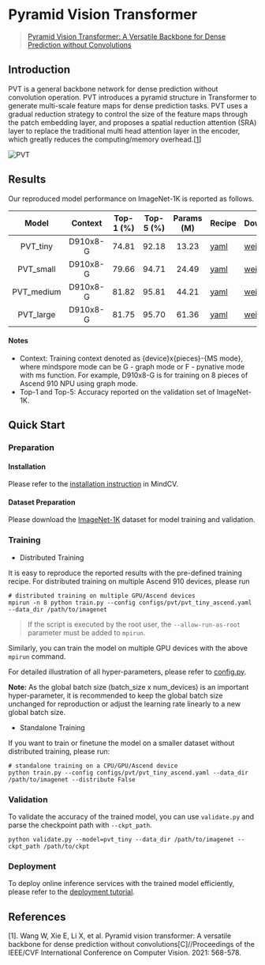 ﻿# Pyramid Vision Transformer

> [Pyramid Vision Transformer: A Versatile Backbone for Dense Prediction without Convolutions](https://arxiv.org/abs/2102.12122)

## Introduction

PVT is a general backbone network for dense prediction without convolution operation. PVT introduces a pyramid structure in Transformer to generate multi-scale feature maps for dense prediction tasks. PVT uses a gradual reduction strategy to control the size of the feature maps through the patch embedding layer, and proposes a spatial reduction attention (SRA) layer to replace the traditional multi head attention layer in the encoder, which greatly reduces the computing/memory overhead.[[1](#References)]

![PVT](https://user-images.githubusercontent.com/74176172/210046926-2322161b-a963-4603-b3cb-86ecdca41262.png)

## Results

Our reproduced model performance on ImageNet-1K is reported as follows.

<div align="center">

|   Model    | Context  | Top-1 (%) | Top-5 (%) | Params (M) | Recipe                                                                                       | Download                                                                         |
|:----------:|:--------:|:---------:|:---------:|:----------:|----------------------------------------------------------------------------------------------|----------------------------------------------------------------------------------|
|  PVT_tiny  | D910x8-G |   74.81   |   92.18   |   13.23    | [yaml](https://github.com/mindspore-lab/mindcv/blob/main/configs/pvt/pvt_tiny_ascend.yaml)   | [weights](https://download.mindspore.cn/toolkits/mindcv/pvt/pvt_tiny-6abb953d.ckpt)   |
| PVT_small  | D910x8-G |   79.66   |   94.71   |   24.49    | [yaml](https://github.com/mindspore-lab/mindcv/blob/main/configs/pvt/pvt_small_ascend.yaml)  | [weights](https://download.mindspore.cn/toolkits/mindcv/pvt/pvt_small-213c2ed1.ckpt)  |
| PVT_medium | D910x8-G |   81.82   |   95.81   |   44.21    | [yaml](https://github.com/mindspore-lab/mindcv/blob/main/configs/pvt/pvt_medium_ascend.yaml) | [weights](https://download.mindspore.cn/toolkits/mindcv/pvt/pvt_medium-469e6802.ckpt) |
| PVT_large  | D910x8-G |   81.75   |   95.70   |   61.36    | [yaml](https://github.com/mindspore-lab/mindcv/blob/main/configs/pvt/pvt_large_ascend.yaml)  | [weights](https://download.mindspore.cn/toolkits/mindcv/pvt/pvt_large-bb6895d7.ckpt)  |

</div>

#### Notes

- Context: Training context denoted as {device}x{pieces}-{MS mode}, where mindspore mode can be G - graph mode or F - pynative mode with ms function. For example, D910x8-G is for training on 8 pieces of Ascend 910 NPU using graph mode.
- Top-1 and Top-5: Accuracy reported on the validation set of ImageNet-1K.

## Quick Start

### Preparation

#### Installation

Please refer to the [installation instruction](https://github.com/mindspore-lab/mindcv#installation) in MindCV.

#### Dataset Preparation

Please download the [ImageNet-1K](https://www.image-net.org/challenges/LSVRC/2012/index.php) dataset for model training and validation.

### Training

- Distributed Training

It is easy to reproduce the reported results with the pre-defined training recipe. For distributed training on multiple Ascend 910 devices, please run

```shell
# distributed training on multiple GPU/Ascend devices
mpirun -n 8 python train.py --config configs/pvt/pvt_tiny_ascend.yaml --data_dir /path/to/imagenet
```
> If the script is executed by the root user, the `--allow-run-as-root` parameter must be added to `mpirun`.

Similarly, you can train the model on multiple GPU devices with the above `mpirun` command.

For detailed illustration of all hyper-parameters, please refer to [config.py](https://github.com/mindspore-lab/mindcv/blob/main/config.py).

**Note:** As the global batch size (batch_size x num_devices) is an important hyper-parameter, it is recommended to keep the global batch size unchanged for reproduction or adjust the learning rate linearly to a new global batch size.

* Standalone Training

If you want to train or finetune the model on a smaller dataset without distributed training, please run:

```shell
# standalone training on a CPU/GPU/Ascend device
python train.py --config configs/pvt/pvt_tiny_ascend.yaml --data_dir /path/to/imagenet --distribute False
```

### Validation

To validate the accuracy of the trained model, you can use `validate.py` and parse the checkpoint path with `--ckpt_path`.

```shell
python validate.py --model=pvt_tiny --data_dir /path/to/imagenet --ckpt_path /path/to/ckpt
```

### Deployment

To deploy online inference services with the trained model efficiently, please refer to the [deployment tutorial](https://mindspore-lab.github.io/mindcv/tutorials/deployment/).

## References

[1]. Wang W, Xie E, Li X, et al. Pyramid vision transformer: A versatile backbone for dense prediction without convolutions[C]//Proceedings of the IEEE/CVF International Conference on Computer Vision. 2021: 568-578.
